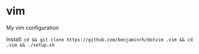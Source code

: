 vim
===

My vim configuration

Install: `cd && git clone https://github.com/benjaminrh/dotvim .vim && cd .vim && ./setup.sh`
